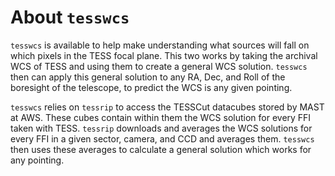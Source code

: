 # About `tesswcs`

`tesswcs` is available to help make understanding what sources will fall on which pixels in the TESS focal plane. This two works by taking the archival WCS of TESS and using them to create a general WCS solution. `tesswcs` then can apply this general solution to any RA, Dec, and Roll of the boresight of the telescope, to predict the WCS is any given pointing. 

`tesswcs` relies on `tessrip` to access the TESSCut datacubes stored by MAST at AWS. These cubes contain within them the WCS solution for every FFI taken with TESS. `tessrip` downloads and averages the WCS solutions for every FFI in a given sector, camera, and CCD and averages them. `tesswcs` then uses these averages to calculate a general solution which works for any pointing.

